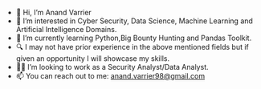 - 👋 Hi, I’m Anand Varrier
- 👀 I’m interested in Cyber Security, Data Science, Machine Learning and Artificial Intelligence Domains.
- 🌱 I’m currently learning Python,Big Bounty Hunting and Pandas Toolkit.
- 🔍 I may not have prior experience in the above mentioned fields but if given an opportunity I will showcase my skills.
- 🕵️‍♂️ I’m looking to work as a Security Analyst/Data Analyst.
- 📫 You can reach out to me: anand.varrier98@gmail.com

<!---
anandvarrier/anandvarrier is a ✨ special ✨ repository because its `AboutMe.md` (this file) appears on your GitHub profile.
You can click the Preview link to take a look at your changes.
--->

